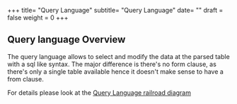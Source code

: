 +++
title= "Query Language" 
subtitle= "Query Language"
date= ""
draft = false
weight = 0
+++

## Query language Overview
The query language allows to select and modify the data at the parsed table with a sql like syntax. The major difference is there's no form clause, as there's only a single table available hence it doesn't make sense to have a from clause.

For details please look at the [Query Language railroad diagram](/page/TableQuery.rrd.html)